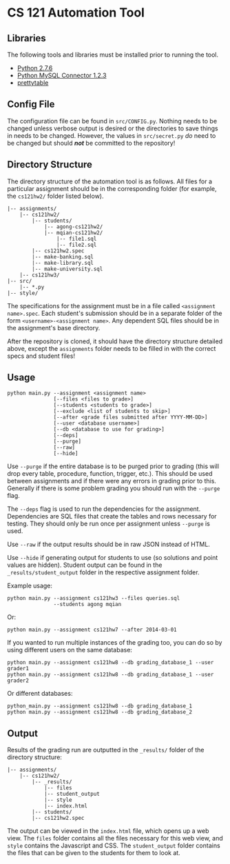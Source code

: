 CS 121 Automation Tool
======================

Libraries
---------
The following tools and libraries must be installed prior to running the tool.
* [Python 2.7.6](https://www.python.org/download/)
* [Python MySQL Connector 1.2.3](http://dev.mysql.com/downloads/connector/python/)
* [prettytable](https://code.google.com/p/prettytable/)


Config File
-----------
The configuration file can be found in `src/CONFIG.py`. Nothing needs to be
changed unless verbose output is desired or the directories to save things
in needs to be changed. However, the values in `src/secret.py` _do_ need
to be changed but should _**not**_ be committed to the repository!


Directory Structure
-------------------
The directory structure of the automation tool is as follows. All files for a
particular assignment should be in the corresponding folder (for example, the
`cs121hw2/` folder listed below).

    |-- assignments/
        |-- cs121hw2/
            |-- students/
                |-- agong-cs121hw2/
                |-- mqian-cs121hw2/
                    |-- file1.sql
                    |-- file2.sql
            |-- cs121hw2.spec
            |-- make-banking.sql
            |-- make-library.sql
            |-- make-university.sql
        |-- cs121hw3/
    |-- src/
        |-- *.py
    |-- style/

The specifications for the assignment must be in a file called
`<assignment name>.spec`. Each student's submission should be in a separate
folder of the form `<username>-<assignment name>`. Any dependent SQL files
should be in the assignment's base directory.

After the repository is cloned, it should have the directory structure
detailed above, except the `assignments` folder needs to be filled in with
the correct specs and student files!

Usage
-----

    python main.py --assignment <assignment name>
                   [--files <files to grade>]
                   [--students <students to grade>]
                   [--exclude <list of students to skip>]
                   [--after <grade files submitted after YYYY-MM-DD>]
                   [--user <database username>]
                   [--db <database to use for grading>]
                   [--deps]
                   [--purge]
                   [--raw]
                   [--hide]

Use `--purge` if the entire database is to be purged prior to grading
(this will drop every table, procedure, function, trigger, etc.). This
should be used between assignments and if there were any errors in grading
prior to this. Generally if there is some problem grading you should run
with the `--purge` flag.

The `--deps` flag is used to run the dependencies for the assignment.
Dependencies are SQL files that create the tables and rows necessary
for testing. They should only be run once per assignment unless `--purge`
is used.

Use `--raw` if the output results should be in raw JSON instead of HTML.

Use `--hide` if generating output for students to use (so solutions and
point values are hidden). Student output can be found in the
`_results/student_output` folder in the respective assignment folder.

Example usage:

    python main.py --assignment cs121hw3 --files queries.sql
                   --students agong mqian

Or:

    python main.py --assignment cs121hw7 --after 2014-03-01

If you wanted to run multiple instances of the grading too, you can do so
by using different users on the same database:

    python main.py --assignment cs121hw8 --db grading_database_1 --user grader1
    python main.py --assignment cs121hw8 --db grading_database_1 --user grader2

Or different databases:

    python_main.py --assignment cs121hw8 --db grading_database_1
    python main.py --assignment cs121hw8 --db grading_database_2

Output
------
Results of the grading run are outputted in the `_results/` folder of the
directory structure:

    |-- assignments/
        |-- cs121hw2/
            |-- _results/
                |-- files
                |-- student_output
                |-- style
                |-- index.html
            |-- students/
            |-- cs121hw2.spec

The output can be viewed in the `index.html` file, which opens up a web view.
The `files` folder contains all the files necessary for this web view, and
`style` contains the Javascript and CSS. The `student_output` folder
contains the files that can be given to the students for them to look at.
